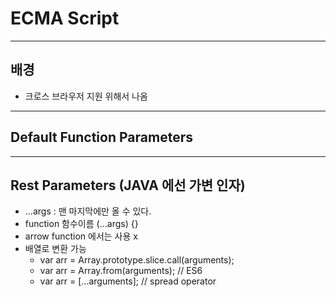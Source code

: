 # ECMA Script

---

## 배경 
- 크로스 브라우저 지원 위해서 나옴 


---

## Default Function Parameters


---


## Rest Parameters (JAVA 에선 가변 인자)
 
- ...args : 맨 마지막에만 올 수 있다.
- function 함수이름 (...args) {}
- arrow function 에서는 사용 x
- 배열로 변환 가능 
  - var arr = Array.prototype.slice.call(arguments);
  - var arr = Array.from(arguments); // ES6
  - var arr = [...arguments]; // spread operator
